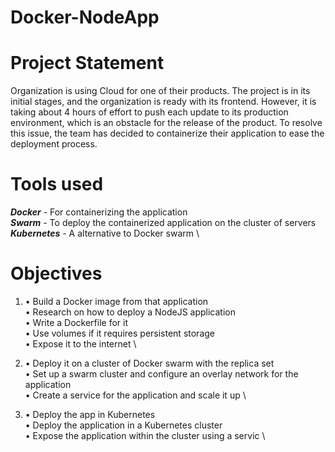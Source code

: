 # Docker-NodeApp

# Project Statement
Organization is using Cloud for one of their products. The project is in its initial stages, and 
the organization is ready with its frontend. However, it is taking about 4 hours of effort to push 
each update to its production environment, which is an obstacle for the release of the product. 
To resolve this issue, the team has decided to containerize their application to ease the 
deployment process.

# Tools used

***Docker*** - For containerizing the application \
***Swarm*** - To deploy the containerized application on the cluster of servers \
***Kubernetes*** - A alternative to Docker swarm \

# Objectives

1.  • Build a Docker image from that application \
    • Research on how to deploy a NodeJS application \
    • Write a Dockerfile for it \
    • Use volumes if it requires persistent storage \
    • Expose it to the internet \

2.  • Deploy it on a cluster of Docker swarm with the replica set \
    • Set up a swarm cluster and configure an overlay network for the application \
    • Create a service for the application and scale it up \

3.  •  Deploy the app in Kubernetes \
    • Deploy the application in a Kubernetes cluster \
    • Expose the application within the cluster using a servic \